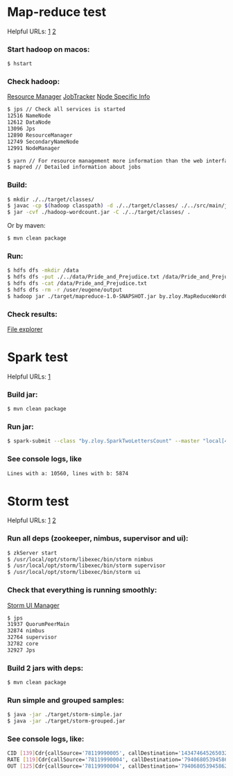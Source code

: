 # Map-reduce test

Helpful URLs:
[1](https://hadoop.apache.org/docs/r1.2.1/mapred_tutorial.html#Example%3A+WordCount+v1.0)
[2](https://dtflaneur.wordpress.com/2015/10/02/installing-hadoop-on-mac-osx-el-capitan/)

### Start hadoop on macos:
~~~ bash
$ hstart
~~~

### Check hadoop:
[Resource Manager](http://localhost:50070)
[JobTracker](http://localhost:8088/)
[Node Specific Info](http://localhost:8042/)

~~~ bash
$ jps // Check all services is started
12516 NameNode
12612 DataNode
13096 Jps
12890 ResourceManager
12749 SecondaryNameNode
12991 NodeManager
~~~
~~~ bash
$ yarn // For resource management more information than the web interface
$ mapred // Detailed information about jobs
~~~

### Build:
~~~ bash
$ mkdir ./../target/classes/
$ javac -cp $(hadoop classpath) -d ./../target/classes/ ./../src/main/java/by/zloy/MapReduceWordCount.java
$ jar -cvf ./hadoop-wordcount.jar -C ./../target/classes/ .
~~~
Or by maven:
~~~ bash
$ mvn clean package
~~~

### Run:
~~~ bash
$ hdfs dfs -mkdir /data
$ hdfs dfs -put ./../data/Pride_and_Prejudice.txt /data/Pride_and_Prejudice.txt
$ hdfs dfs -cat /data/Pride_and_Prejudice.txt
$ hdfs dfs -rm -r /user/eugene/output
$ hadoop jar ./target/mapreduce-1.0-SNAPSHOT.jar by.zloy.MapReduceWordCount /data/Pride_and_Prejudice.txt output
~~~

### Check results:
[File explorer](http://localhost:50070/explorer.html#/user/eugene/output)

# Spark test

Helpful URLs:
[1](http://spark.apache.org/docs/latest/quick-start.html)

### Build jar:
~~~ bash
$ mvn clean package
~~~

### Run jar:
~~~ bash
$ spark-submit --class "by.zloy.SparkTwoLettersCount" --master "local[4]" ./target/spark-1.0-SNAPSHOT.jar
~~~

### See console logs, like
~~~ bash
Lines with a: 10560, lines with b: 5874
~~~

# Storm test

Helpful URLs:
[1](http://www.javahabit.com/2015/12/26/how-to-set-up-apache-storm-on-mac-using-brew/)
[2](https://habrahabr.ru/post/186208/)

### Run all deps (zookeeper, nimbus, supervisor and ui):
~~~ bash
$ zkServer start
$ /usr/local/opt/storm/libexec/bin/storm nimbus
$ /usr/local/opt/storm/libexec/bin/storm supervisor
$ /usr/local/opt/storm/libexec/bin/storm ui
~~~

### Check that everything is running smoothly:
[Storm UI Manager](http://localhost:8772/index.html)

~~~ bash
$ jps
31937 QuorumPeerMain
32874 nimbus
32764 supervisor
32782 core
32927 Jps
~~~

### Build 2 jars with deps:
~~~ bash
$ mvn clean package
~~~

### Run simple and grouped samples:
~~~ bash
$ java -jar ./target/storm-simple.jar
$ java -jar ./target/storm-grouped.jar
~~~

### See console logs, like:
~~~ bash
CID [139]Cdr{callSource='78119990005', callDestination='1434746452650327933', callTime=32241, clientId=5, price=0}
RATE [119]Cdr{callSource='78119990004', callDestination='7940680539458623485', callTime=19834, clientId=4, price=1586720}
OUT [125]Cdr{callSource='78119990004', callDestination='7940680539458623485', callTime=19834, clientId=4, price=1586720}
~~~